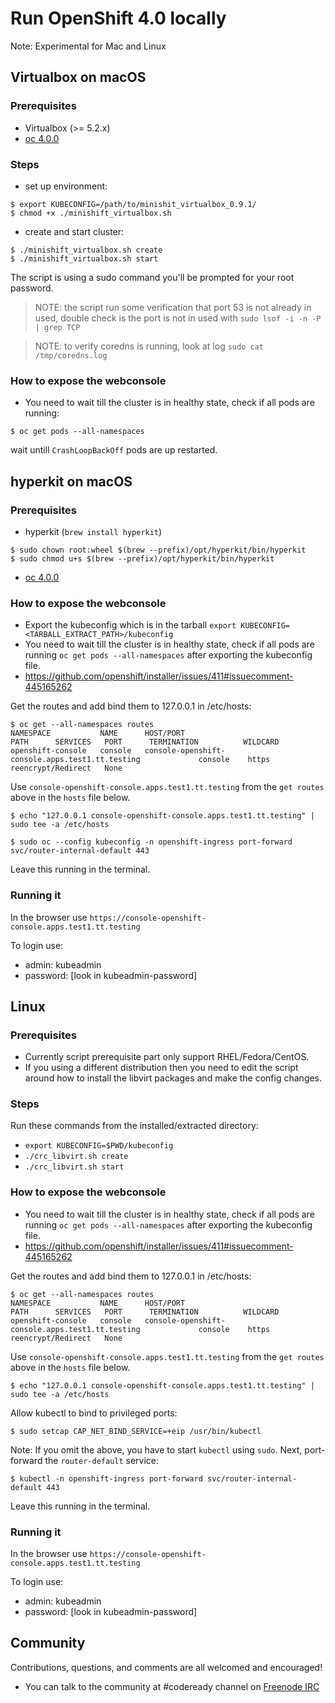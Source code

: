 # Run OpenShift 4.0 locally

Note: Experimental for Mac and Linux

## Virtualbox on macOS

### Prerequisites 
* Virtualbox (>= 5.2.x)
* [oc 4.0.0](https://mirror.openshift.com/pub/openshift-v3/clients/4.0.0-0.177.0/macosx/)

### Steps
* set up environment:
```
$ export KUBECONFIG=/path/to/minishit_virtualbox_0.9.1/
$ chmod +x ./minishift_virtualbox.sh
```
* create and start cluster:
```
$ ./minishift_virtualbox.sh create
$ ./minishift_virtualbox.sh start
```
The script is using a sudo command you'll be prompted for your root password.

> NOTE: the script run some verification that port 53 is not already in used, double check is the port is not in used with `sudo lsof -i -n -P | grep TCP`

> NOTE: to verify coredns is running, look at log `sudo cat /tmp/coredns.log`

### How to expose the webconsole
* You need to wait till the cluster is in healthy state, check if all pods are running:
```
$ oc get pods --all-namespaces
```
wait untill `CrashLoopBackOff` pods are up restarted.


## hyperkit on macOS
### Prerequisites
* hyperkit (`brew install hyperkit`)
```
$ sudo chown root:wheel $(brew --prefix)/opt/hyperkit/bin/hyperkit
$ sudo chmod u+s $(brew --prefix)/opt/hyperkit/bin/hyperkit
```
* [oc 4.0.0](https://mirror.openshift.com/pub/openshift-v3/clients/4.0.0-0.177.0/macosx/)

### How to expose the webconsole
- Export the kubeconfig which is in the tarball `export KUBECONFIG=<TARBALL_EXTRACT_PATH>/kubeconfig`
- You need to wait till the cluster is in healthy state, check if all pods are running `oc get pods --all-namespaces` after exporting the kubeconfig file.
- https://github.com/openshift/installer/issues/411#issuecomment-445165262 

Get the routes and add bind them to 127.0.0.1 in /etc/hosts:

```
$ oc get --all-namespaces routes
NAMESPACE           NAME      HOST/PORT                                         PATH      SERVICES   PORT      TERMINATION          WILDCARD
openshift-console   console   console-openshift-console.apps.test1.tt.testing             console    https     reencrypt/Redirect   None
```
Use `console-openshift-console.apps.test1.tt.testing` from the `get routes` above in the `hosts` file below.

```
$ echo "127.0.0.1 console-openshift-console.apps.test1.tt.testing" | sudo tee -a /etc/hosts
```

```
$ sudo oc --config kubeconfig -n openshift-ingress port-forward svc/router-internal-default 443
```
Leave this running in the terminal.

### Running it
In the browser use `https://console-openshift-console.apps.test1.tt.testing`

To login use:
- admin: kubeadmin
- password: [look in kubeadmin-password]


## Linux
### Prerequisites 
- Currently script prerequisite part only support RHEL/Fedora/CentOS.
- If you using a different distribution then you need to edit the script around how to install the libvirt packages and make the config changes.

### Steps  
Run these commands from the installed/extracted directory:
- `export KUBECONFIG=$PWD/kubeconfig`
- `./crc_libvirt.sh create`
- `./crc_libvirt.sh start`

### How to expose the webconsole
- You need to wait till the cluster is in healthy state, check if all pods are running `oc get pods --all-namespaces` after exporting the kubeconfig file.
- https://github.com/openshift/installer/issues/411#issuecomment-445165262 

Get the routes and add bind them to 127.0.0.1 in /etc/hosts:

```
$ oc get --all-namespaces routes
NAMESPACE           NAME      HOST/PORT                                         PATH      SERVICES   PORT      TERMINATION          WILDCARD
openshift-console   console   console-openshift-console.apps.test1.tt.testing             console    https     reencrypt/Redirect   None
```
Use `console-openshift-console.apps.test1.tt.testing` from the `get routes` above in the `hosts` file below.

```
$ echo "127.0.0.1 console-openshift-console.apps.test1.tt.testing" | sudo tee -a /etc/hosts
```

Allow kubectl to bind to privileged ports:

```
$ sudo setcap CAP_NET_BIND_SERVICE=+eip /usr/bin/kubectl
```

Note: If you omit the above, you have to start `kubectl` using `sudo`. Next, port-forward the `router-default` service:

```
$ kubectl -n openshift-ingress port-forward svc/router-internal-default 443
```
Leave this running in the terminal.

### Running it
In the browser use `https://console-openshift-console.apps.test1.tt.testing`

To login use:
- admin: kubeadmin
- password: [look in kubeadmin-password]

## Community

Contributions, questions, and comments are all welcomed and encouraged!

- You can talk to the community at #codeready channel on [Freenode IRC](https://freenode.net/)

